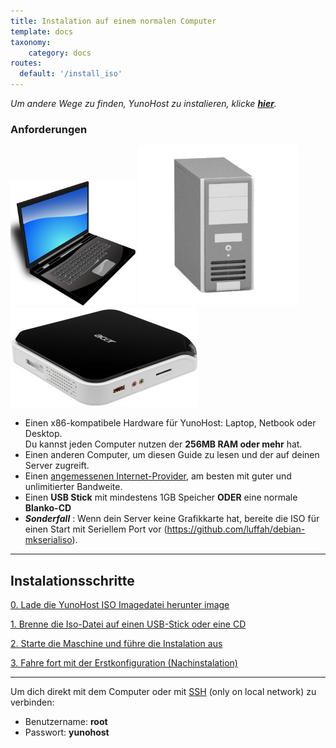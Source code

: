```yaml
---
title: Instalation auf einem normalen Computer
template: docs
taxonomy:
    category: docs
routes:
  default: '/install_iso'
---
```


*Um andere Wege zu finden, YunoHost zu instalieren, klicke **[hier](/install)**.*

### Anforderungen

<img src="/images/laptop.png" width=200>
<img src="/images/desktop.jpg">
<img src="/images/nettop.jpg">

* Einen x86-kompatibele Hardware für YunoHost: Laptop, Netbook oder Desktop.    
Du kannst jeden Computer nutzen der **256MB RAM oder mehr** hat.
* Einen anderen Computer, um diesen Guide zu lesen und der auf deinen Server zugreift.
* Einen [angemessenen Internet-Provider](/isp), am besten mit guter und unlimitierter Bandweite.
* Einen **USB Stick** mit mindestens 1GB Speicher **ODER** eine normale **Blanko-CD**
* ***Sonderfall*** : Wenn dein Server keine Grafikkarte hat, bereite die ISO für einen Start mit Seriellem Port vor (https://github.com/luffah/debian-mkserialiso).

---

## Instalationsschritte


<a class="btn btn-lg btn-default" href="/images">0. Lade die YunoHost ISO Imagedatei herunter image</a>

<a class="btn btn-lg btn-default" href="/burn_or_copy_iso">1. Brenne die Iso-Datei auf einen USB-Stick oder eine CD</a>

<a class="btn btn-lg btn-default" href="/boot_and_graphical_install">2. Starte die Maschine und führe die Instalation aus </a>

<a class="btn btn-lg btn-default" href="/postinstall">3. Fahre fort mit der Erstkonfiguration (Nachinstalation)</a>

---

Um dich direkt mit dem Computer oder mit [SSH](/ssh) (only on local network) zu verbinden:
* Benutzername: **root**
* Passwort: **yunohost**
